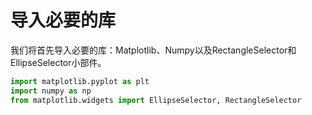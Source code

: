 # 导入必要的库

我们将首先导入必要的库：Matplotlib、Numpy以及RectangleSelector和EllipseSelector小部件。

```python
import matplotlib.pyplot as plt
import numpy as np
from matplotlib.widgets import EllipseSelector, RectangleSelector
```
